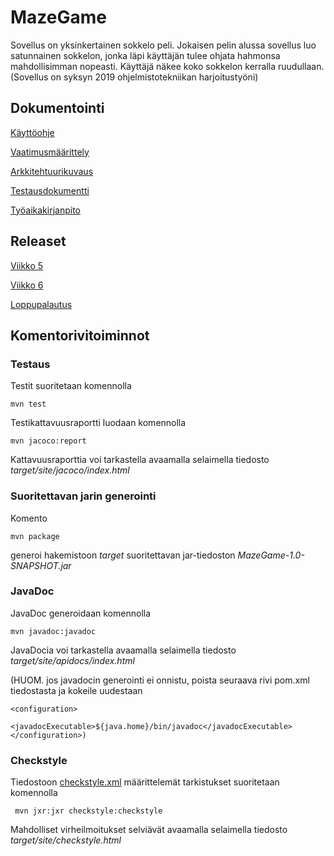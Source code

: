 # MazeGame

Sovellus on yksinkertainen sokkelo peli. Jokaisen pelin alussa sovellus luo satunnainen sokkelon, jonka läpi käyttäjän tulee ohjata hahmonsa mahdollisimman nopeasti. Käyttäjä näkee koko sokkelon kerralla ruudullaan.
(Sovellus on syksyn 2019 ohjelmistotekniikan harjoitustyöni)

## Dokumentointi

[Käyttöohje](./dokumentointi/kayttoohje.md)

[Vaatimusmäärittely](./dokumentointi/vaatimusmaarittely.md)

[Arkkitehtuurikuvaus](./dokumentointi/arkkitehtuuri.md)

[Testausdokumentti](./dokumentointi/testaus.md)

[Työaikakirjanpito](./dokumentointi/tuntikirjanpito.md)

## Releaset

[Viikko 5](https://github.com/anttoh/ot-harjoitustyo/releases/tag/viikko5)

[Viikko 6](https://github.com/anttoh/ot-harjoitustyo/releases/tag/viikko6)

[Loppupalautus](https://github.com/anttoh/ot-harjoitustyo/releases/tag/loppupalautus)


## Komentorivitoiminnot

### Testaus

Testit suoritetaan komennolla

```
mvn test
```

Testikattavuusraportti luodaan komennolla

```
mvn jacoco:report
```

Kattavuusraporttia voi tarkastella avaamalla selaimella tiedosto _target/site/jacoco/index.html_

### Suoritettavan jarin generointi

Komento

```
mvn package
```

generoi hakemistoon _target_ suoritettavan jar-tiedoston _MazeGame-1.0-SNAPSHOT.jar_

### JavaDoc

JavaDoc generoidaan komennolla

```
mvn javadoc:javadoc
```

JavaDocia voi tarkastella avaamalla selaimella tiedosto _target/site/apidocs/index.html_

(HUOM. jos javadocin generointi ei onnistu, poista seuraava rivi pom.xml tiedostasta ja kokeile uudestaan

```
<configuration>
        <javadocExecutable>${java.home}/bin/javadoc</javadocExecutable>
</configuration>)
```

### Checkstyle

Tiedostoon [checkstyle.xml](./MazeGame/checkstyle.xml) määrittelemät tarkistukset suoritetaan komennolla

```
 mvn jxr:jxr checkstyle:checkstyle
```

Mahdolliset virheilmoitukset selviävät avaamalla selaimella tiedosto _target/site/checkstyle.html_

